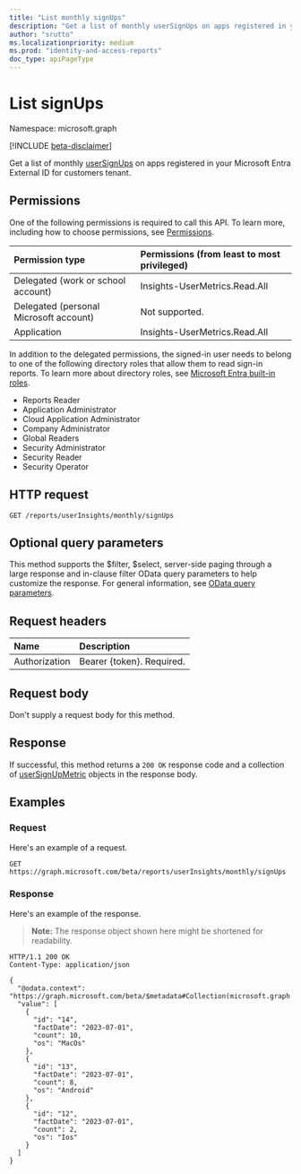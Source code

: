 ```yaml
---
title: "List monthly signUps"
description: "Get a list of monthly userSignUps on apps registered in your Microsoft Entra External ID for customers tenant."
author: "srutto"
ms.localizationpriority: medium
ms.prod: "identity-and-access-reports"
doc_type: apiPageType
---
```


# List signUps
Namespace: microsoft.graph

[!INCLUDE [beta-disclaimer](../../includes/beta-disclaimer.md)]

Get a list of monthly [userSignUps](../resources/usersignupmetric.md) on apps registered in your Microsoft Entra External ID for customers tenant.

## Permissions
One of the following permissions is required to call this API. To learn more, including how to choose permissions, see [Permissions](/graph/permissions-reference).

|Permission type|Permissions (from least to most privileged)|
|:---|:---|
|Delegated (work or school account)|Insights-UserMetrics.Read.All|
|Delegated (personal Microsoft account)|Not supported.|
|Application|Insights-UserMetrics.Read.All|

In addition to the delegated permissions, the signed-in user needs to belong to one of the following directory roles that allow them to read sign-in reports. To learn more about directory roles, see [Microsoft Entra built-in roles](/azure/active-directory/roles/permissions-reference).
- Reports Reader
- Application Administrator
- Cloud Application Administrator
- Company Administrator
- Global Readers
- Security Administrator
- Security Reader
- Security Operator

## HTTP request

<!-- {
  "blockType": "ignored"
}
-->
``` http
GET /reports/userInsights/monthly/signUps
```

## Optional query parameters
This method supports the $filter, $select, server-side paging through a large response and in-clause filter OData query parameters to help customize the response. For general information, see [OData query parameters](/graph/query-parameters).

## Request headers
|Name|Description|
|:---|:---|
|Authorization|Bearer {token}. Required.|

## Request body
Don't supply a request body for this method.

## Response

If successful, this method returns a `200 OK` response code and a collection of [userSignUpMetric](../resources/usersignupmetric.md) objects in the response body.

## Examples

### Request
Here's an example of a request.
<!-- {
  "blockType": "request",
  "name": "list_monthlyusersignupmetric"
}
-->
``` http
GET https://graph.microsoft.com/beta/reports/userInsights/monthly/signUps
```


### Response
Here's an example of the response.
>**Note:** The response object shown here might be shortened for readability.
<!-- {
  "blockType": "response",
  "truncated": true,
  "@odata.type": "Collection(microsoft.graph.userSignUpMetric)"
}
-->
``` http
HTTP/1.1 200 OK
Content-Type: application/json

{
  "@odata.context": "https://graph.microsoft.com/beta/$metadata#Collection(microsoft.graph.userSignUpMetric)",
  "value": [
    {
      "id": "14",
      "factDate": "2023-07-01",
      "count": 10,
      "os": "MacOs"
    },
    {
      "id": "13",
      "factDate": "2023-07-01",
      "count": 8,
      "os": "Android"
    },
    {
      "id": "12",
      "factDate": "2023-07-01",
      "count": 2,
      "os": "Ios"
    }
  ]
}
```

